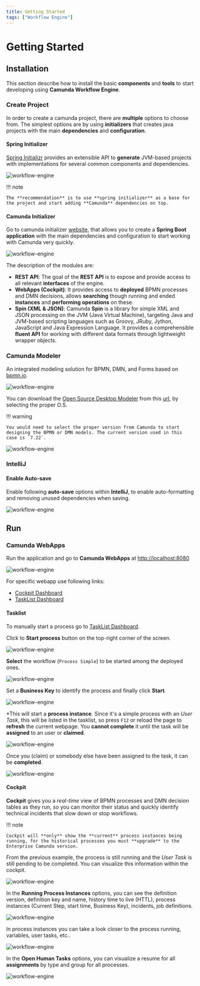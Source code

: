 ```yaml
---
title: Getting Started
tags: ["Workflow Engine"]
---
```

# Getting Started

## Installation

This section describe how to install the basic **components** and **tools** to start developing using **Camunda Workflow Engine**.

### Create Project

In order to create a camunda project, there are **multiple** options to choose from. The simplest options are by using **initializers** that creates java projects with the main **dependencies** and **configuration**.

#### Spring Initializer

[Spring Initializr](https://start.spring.io/) provides an extensible API to **generate** JVM-based projects with implementations for several common components and dependencies.

![workflow-engine](../assets/getting-started-spring-initializer.png)

!!! note

    The **recommendation** is to use **spring initializer** as a base for the project and start adding **Camunda** dependencies on top.

#### Camunda Initializer

Go to camunda initializer [website](https://start.camunda.com/), that allows you to create a **Spring Boot application** with the main dependencies and configuration to start working with Camunda very quickly.

![workflow-engine](../assets/getting-started-camunda-initializer.png)

The description of the modules are:

* **REST API**: The goal of the **REST API** is to expose and provide access to all relevant **interfaces** of the engine.
* **WebApps (Cockpit)**: It provides access to **deployed** BPMN processes and DMN decisions, allows **searching** though running and ended **instances** and **performing operations** on these.
* **Spin (XML & JSON)**: Camunda **Spin** is a library for simple XML and JSON processing on the JVM (Java Virtual Machine), targeting Java and JVM-based scripting languages such as Groovy, JRuby, Jython, JavaScript and Java Expression Language. It provides a comprehensible **fluent API** for working with different data formats through lightweight wrapper objects.

### Camunda Modeler

An integrated modeling solution for BPMN, DMN, and Forms based on [bpmn.io](https://bpmn.io/).

![workflow-engine](../assets/getting-started-camunda-modeler.png)

You can download the [Open Source Desktop Modeler](https://github.com/camunda/camunda-modeler) from this [url](https://camunda.com/download/modeler/), by selecting the proper O.S.

!!! warning

    You would need to select the proper version from Camunda to start designing the BPMN or DMN models. The current version used in this case is `7.22`.

![workflow-engine](../assets/getting-started-camunda-modeler-version.png)

### IntelliJ

#### Enable Auto-save

Enable following **auto-save** options within **IntelliJ**, to enable auto-formatting and removing unused dependencies when saving.

![workflow-engine](../assets/getting-started-intellij-autosave.png)

## Run

### Camunda WebApps

Run the application and go to **Camunda WebApps** at [http://localhost:8080](http://localhost:8080)

![workflow-engine](../assets/getting-started-camunda-webapps.png)

For specific webapp use following links:

* [Cockpit Dashboard](http://localhost:8080/camunda/app/cockpit/default/#/dashboard)
* [TaskList Dashboard](http://localhost:8080/camunda/app/tasklist/default/)

#### Tasklist

To manually start a process go to [TaskList Dashboard](http://localhost:8080/camunda/app/tasklist/default/).

Click to **Start process** button on the top-right corner of the screen.

![workflow-engine](../assets/getting-started-tasklist-start-process.png)

**Select** the workflow (`Process Simple`) to be started among the deployed ones.

![workflow-engine](../assets/getting-started-tasklist-select-process.png)

Set a **Business Key** to identify the process and finally click **Start**.

![workflow-engine](../assets/getting-started-tasklist-start-process-start.png)

*This will start a **process instance**. Since it's a simple process with an *User Task*, this will be listed in the tasklist, so press `F12` or reload the page to **refresh** the current webpage. You **cannot complete** it until the task will be **assigned** to an user or **claimed**.

![workflow-engine](../assets/getting-started-tasklist-process-task.png)

Once you (claim) or somebody else have been assigned to the task, it can be **completed**.

![workflow-engine](../assets/getting-started-tasklist-process-claim.png)

#### Cockpit

**Cockpit** gives you a *real-time* view of BPMN processes and DMN decision tables as they run, so you can monitor their status and quickly identify technical incidents that slow down or stop workflows.

!!! note

    Cockpit will **only** show the **current** process instances being running, for the historical processes you must **upgrade** to the Enterprise Camunda version.

From the previous example, the process is still running and the *User Task* is still pending to be completed. You can visualize this information within the cockpit.

![workflow-engine](../assets/getting-started-cockpit-start-process.png)

In the **Running Process Instances** options, you can see the definition version, definition key and name, history time to live (HTTL), process instances (Current Step, start time, Business Key), incidents, job definitions.

![workflow-engine](../assets/getting-started-cockpit-process-instances.png)

In process instances you can take a look closer to the process running, variables, user tasks, etc..

![workflow-engine](../assets/getting-started-cockpit-process-instance.png)

In the **Open Human Tasks** options, you can visualize a resume for all **assignments** by type and group for all processes.

![workflow-engine](../assets/getting-started-cockpit-human-tasks.png)

